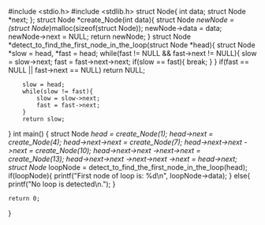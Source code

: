 #include <stdio.h>
#include <stdlib.h>
struct Node{
    int data;
    struct Node *next;
};
struct Node *create_Node(int data){
    struct Node *newNode = (struct Node*)malloc(sizeof(struct Node));
    newNode->data = data;
    newNode->next = NULL;
    return newNode;
}
struct Node *detect_to_find_the_first_node_in_the_loop(struct Node *head){
    struct Node *slow = head, *fast = head;
    while(fast != NULL && fast->next != NULL){
        slow = slow->next;
        fast = fast->next->next;
        if(slow == fast){
            break;
        }
    }
    if(fast == NULL || fast->next == NULL)
        return NULL;
        
        slow = head;
        while(slow != fast){
            slow = slow->next;
            fast = fast->next;
        }
        return slow;
}
int main()
{
    struct Node *head = create_Node(1);
    head->next = create_Node(4);
   head->next->next = create_Node(7);
   head->next->next ->next = create_Node(10);
     head->next->next ->next->next = create_Node(13);
    head->next->next ->next->next ->next = head->next;
    struct Node* loopNode = detect_to_find_the_first_node_in_the_loop(head);
    if(loopNode){
        printf("First node of loop is: %d\n", loopNode->data);
    }
    else{
        printf("No loop is detected\n.");
    }
    
    return 0;
    
}
